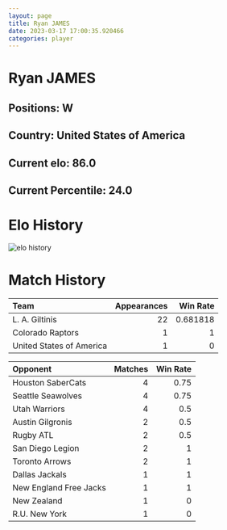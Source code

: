 ```yaml
---  
layout: page  
title: Ryan JAMES  
date: 2023-03-17 17:00:35.920466  
categories: player  
---
```

# Ryan JAMES

## Positions: W

## Country: United States of America

## Current elo: 86.0

## Current Percentile: 24.0

# Elo History


![elo history](history_RyanJAMES.png)
# Match History


| Team                     |   Appearances |   Win Rate |
|:-------------------------|--------------:|-----------:|
| L. A. Giltinis           |            22 |   0.681818 |
| Colorado Raptors         |             1 |   1        |
| United States of America |             1 |   0        |

| Opponent               |   Matches |   Win Rate |
|:-----------------------|----------:|-----------:|
| Houston SaberCats      |         4 |       0.75 |
| Seattle Seawolves      |         4 |       0.75 |
| Utah Warriors          |         4 |       0.5  |
| Austin Gilgronis       |         2 |       0.5  |
| Rugby ATL              |         2 |       0.5  |
| San Diego Legion       |         2 |       1    |
| Toronto Arrows         |         2 |       1    |
| Dallas Jackals         |         1 |       1    |
| New England Free Jacks |         1 |       1    |
| New Zealand            |         1 |       0    |
| R.U. New York          |         1 |       0    |
